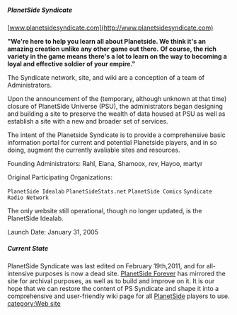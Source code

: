 ##### PlanetSide Syndicate

[www.planetsidesyndicate.com](http://www.planetsidesyndicate.com)

**"We're here to help you learn all about Planetside. We think it's an amazing
creation unlike any other game out there.** **Of course, the rich variety in the
game means there's a lot to learn on the way to becoming a loyal and effective
soldier of your empire."**

The Syndicate network, site, and wiki are a conception of a team of
Administrators.

Upon the announcement of the (temporary, although unknown at that time) closure
of PlanetSide Universe (PSU), the administrators began designing and building a
site to preserve the wealth of data housed at PSU as well as establish a site
with a new and broader set of services.

The intent of the Planetside Syndicate is to provide a comprehensive basic
information portal for current and potential Planetside players, and in so
doing, augment the currently avaliable sites and resources.

Founding Administrators: Rahl, Elana, Shamoox, rev, Hayoo, martyr

Original Participating Organizations:

`PlanetSide Idealab` `PlanetSideStats.net` `PlanetSide Comics`
`Syndicate Radio Network`

The only website still operational, though no longer updated, is the PlanetSide
Idealab.

Launch Date: January 31, 2005

##### Current State

PlanetSide Syndicate was last edited on February 19th,2011, and for
all-intensive purposes is now a dead site.
[PlanetSide Forever](PlanetSide_Forever.md) has mirrored the site for archival
purposes, as well as to build and improve on it. It is our hope that we can
restore the content of PS Syndicate and shape it into a comprehensive and
user-friendly wiki page for all [PlanetSide](PlanetSide.md) players to use.
[category:Web site](category:Web_site.md)
